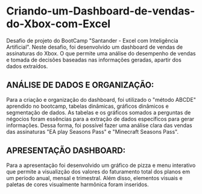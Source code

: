 # Criando-um-Dashboard-de-vendas-do-Xbox-com-Excel

Desafio de projeto do BootCamp "Santander - Excel com Inteligência Artificial". Neste desafio, foi desenvolvido um dashboard de vendas de assinaturas do Xbox. O que permite uma análise do desempenho de vendas e tomada de decisões baseadas nas informações geradas, apartir dos dados extraídos.

## ANÁLISE DE DADOS E ORGANIZAÇÃO:

Para a criação e organização do dashboard, foi utilizado o "método ABCDE" aprendido no bootcamp, tabelas dinâmicas, gráficos dinâmicos e segmentação de dados. As tabelas e os gráficos somados a perguntas de négocios foram essências para a extração de dados específicos para gerar informações. Dessa forma, foi possível fazer uma análise clara das vendas das assinaturas "EA play Seasons Pass" e "Minecraft Seasons Pass".

## APRESENTAÇÃO DASHBOARD:

Para a apresentação foi desenvolvido um gráfico de pizza e menu interativo que permite a visualizção dos valores do faturamento total dos planos em um período anual, mensal e trimestral. Além disso, elementos visuais e paletas de cores visualmente harmônica foram inseridos.
